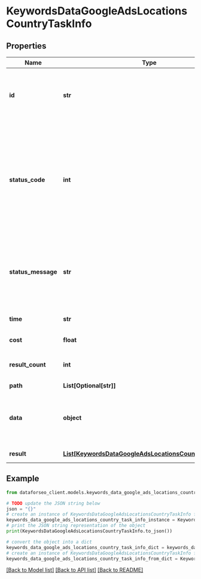 # KeywordsDataGoogleAdsLocationsCountryTaskInfo


## Properties

Name | Type | Description | Notes
------------ | ------------- | ------------- | -------------
**id** | **str** | task identifier unique task identifier in our system in the UUID format | [optional] 
**status_code** | **int** | status code of the task generated by DataForSEO, can be within the following range: 10000-60000 you can find the full list of the response codes here | [optional] 
**status_message** | **str** | informational message of the task you can find the full list of general informational messages here | [optional] 
**time** | **str** | execution time, seconds | [optional] 
**cost** | **float** | total tasks cost, USD | [optional] 
**result_count** | **int** | number of elements in the result array | [optional] 
**path** | **List[Optional[str]]** | URL path | [optional] 
**data** | **object** | contains the same parameters that you specified in the POST request | [optional] 
**result** | [**List[KeywordsDataGoogleAdsLocationsCountryResultInfo]**](KeywordsDataGoogleAdsLocationsCountryResultInfo.md) | array of results | [optional] 

## Example

```python
from dataforseo_client.models.keywords_data_google_ads_locations_country_task_info import KeywordsDataGoogleAdsLocationsCountryTaskInfo

# TODO update the JSON string below
json = "{}"
# create an instance of KeywordsDataGoogleAdsLocationsCountryTaskInfo from a JSON string
keywords_data_google_ads_locations_country_task_info_instance = KeywordsDataGoogleAdsLocationsCountryTaskInfo.from_json(json)
# print the JSON string representation of the object
print(KeywordsDataGoogleAdsLocationsCountryTaskInfo.to_json())

# convert the object into a dict
keywords_data_google_ads_locations_country_task_info_dict = keywords_data_google_ads_locations_country_task_info_instance.to_dict()
# create an instance of KeywordsDataGoogleAdsLocationsCountryTaskInfo from a dict
keywords_data_google_ads_locations_country_task_info_from_dict = KeywordsDataGoogleAdsLocationsCountryTaskInfo.from_dict(keywords_data_google_ads_locations_country_task_info_dict)
```
[[Back to Model list]](../README.md#documentation-for-models) [[Back to API list]](../README.md#documentation-for-api-endpoints) [[Back to README]](../README.md)


